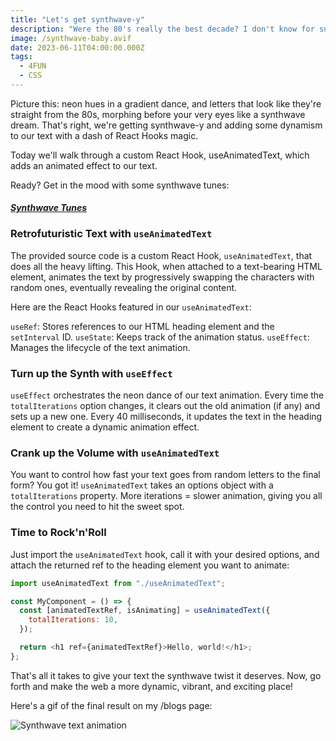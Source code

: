 ```yaml
---
title: "Let's get synthwave-y"
description: "Were the 80's really the best decade? I don't know for sure, but I do know that the music was pretty good."
image: /synthwave-baby.avif
date: 2023-06-11T04:00:00.000Z
tags:
  - 4FUN
  - CSS
---
```


Picture this: neon hues in a gradient dance, and letters that look like they're straight from the 80s, morphing before your very eyes like a synthwave dream. That's right, we're getting synthwave-y and adding some dynamism to our text with a dash of React Hooks magic.

Today we'll walk through a custom React Hook, useAnimatedText, which adds an animated effect to our text.

Ready? Get in the mood with some synthwave tunes:

#### _[Synthwave Tunes](https://www.youtube.com/embed/D1zR9DkYgu4)_

### Retrofuturistic Text with `useAnimatedText`

The provided source code is a custom React Hook, `useAnimatedText`, that does all the heavy lifting. This Hook, when attached to a text-bearing HTML element, animates the text by progressively swapping the characters with random ones, eventually revealing the original content.

Here are the React Hooks featured in our `useAnimatedText`:

`useRef`: Stores references to our HTML heading element and the `setInterval` ID.
`useState`: Keeps track of the animation status.
`useEffect`: Manages the lifecycle of the text animation.

### Turn up the Synth with `useEffect`

`useEffect` orchestrates the neon dance of our text animation. Every time the `totalIterations` option changes, it clears out the old animation (if any) and sets up a new one. Every 40 milliseconds, it updates the text in the heading element to create a dynamic animation effect.

### Crank up the Volume with `useAnimatedText`

You want to control how fast your text goes from random letters to the final form? You got it! `useAnimatedText` takes an options object with a `totalIterations` property. More iterations = slower animation, giving you all the control you need to hit the sweet spot.

### Time to Rock'n'Roll

Just import the `useAnimatedText` hook, call it with your desired options, and attach the returned ref to the heading element you want to animate:

```js
import useAnimatedText from "./useAnimatedText";

const MyComponent = () => {
  const [animatedTextRef, isAnimating] = useAnimatedText({
    totalIterations: 10,
  });

  return <h1 ref={animatedTextRef}>Hello, world!</h1>;
};
```

That's all it takes to give your text the synthwave twist it deserves. Now, go forth and make the web a more dynamic, vibrant, and exciting place!

Here's a gif of the final result on my /blogs page:

![Synthwave text animation](/synthwavey-baby.gif)
